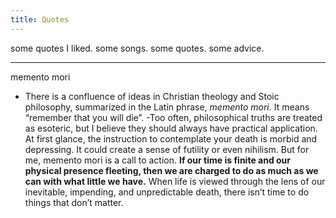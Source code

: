 ```yaml
---
title: Quotes
---
```


some quotes I liked. some songs. some quotes. some advice.

---

memento mori
- There is a confluence of ideas in Christian theology and Stoic philosophy, summarized in the Latin phrase, *memento mori*. It means “remember that you will die”.
-Too often, philosophical truths are treated as esoteric, but I believe they should always have practical application. At first glance, the instruction to contemplate your death is morbid and depressing. It could create a sense of futility or even nihilism. But for me, memento mori is a call to action. **If our time is finite and our physical presence fleeting, then we are charged to do as much as we can with what little we have.** When life is viewed through the lens of our inevitable, impending, and unpredictable death, there isn’t time to do things that don’t matter.
